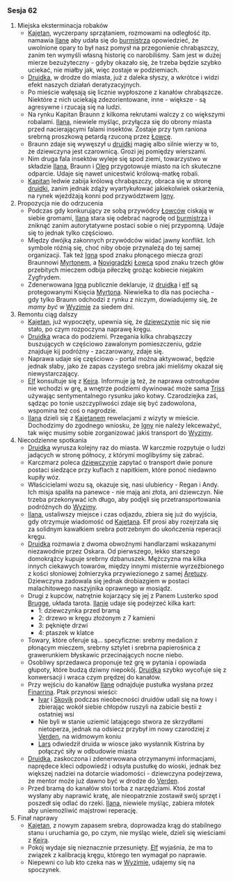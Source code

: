 ### Sesja 62
1. Miejska eksterminacja robaków
    - [Kajetan](#g_kajetan), wyczerpany sprzątaniem, rozmowami na odległość itp. namawia [Ilanę](#g_ilana) aby udała się do [burmistrza](#p_oleg) opowiedzieć, że uwolnione opary to był nasz pomysł na przegonienie chrabąszczy, zanim ten wymyśli własną historię co narobiliśmy. Sam jest w dużej mierze bezużyteczny - gdyby okazało się, że trzeba będzie szybko uciekać, nie miałby jak, więc zostaje w podziemiach.
    - [Druidka](#g_ilana), w drodze do miasta, już z daleka słyszy, a wkrótce i widzi efekt naszych działań deratyzacyjnych. 
    - Po mieście wałęsają się licznie wypłoszone z kanałów chrabąszcze. Niektóre z nich uciekają zdezorientowane, inne - większe - są agresywne i rzucają się na ludzi.
    - Na rynku Kapitan Braunn z kilkoma rekrutami walczy z co większymi robalami. [Ilana](#g_ilana), niewiele myśląc, przyłącza się do obrony miasta przed nacierającymi falami insektów. Zostaje przy tym raniona srebrną proszkową petardą rzuconą przez [Łowcę](#r_lowca).
    - Braunn zdaje się wywęszył u [druidki](#g_ilana) magię albo silnie wierzy w to, że dziewczyna jest czarownicą. Grozi jej pomiędzy wierszami.
    - Nim druga fala insektów wyleje się spod ziemi, towarzystwo w składzie [Ilana](#g_ilana), Braunn i [Oleg](#p_oleg) przygotowuje miasto na ich skuteczne odparcie. Udaje się nawet unicestwić królową-matkę robali.
    - [Kapitan](Braunn) ledwie zabija królową chrabąszczy, obraca się w stronę [druidki](#g_ilana), zanim jednak zdąży wyartykułować jakiekolwiek oskarżenia, na rynek wjeżdżają konni pod przywództwem [Igny](#p_igna).
2. Propozycja nie do odrzucenia
    - Podczas gdy konkurujący ze sobą przywódcy [Łowców](#r_lowca) ciskają w siebie gromami, [Ilana](#g_ilana) stara się odebrać nagrodę od [burmistrza](#p_oleg) i zniknąć zanim autorytatywne postaci sobie o niej przypomną. Udaje się to jednak tylko częściowo.
    - Między dwójką zakonnych przywódców widać jawny konflikt. Ich symbole różnią się, choć niby oboje przynależą do tej samej organizacji. Tak też [Igna](#p_igna) spod znaku płonącego miecza grozi Braunnowi [Myrtonem](#p_lord_myrton), a [Novigradzki](#l_novigrad) [Łowca](#r_lowca) spod znaku trzech głów przebitych mieczem odbija piłeczkę grożąc kobiecie niejakim Zygfrydem.
    - Zdenerwowana [Igna](#p_igna) publicznie deklaruje, iż [druidka](#g_ilana) i [elf](#g_kajetan) są protegowanymi Księcia [Myrtona](#p_lord_myrton). Niewielka to dla nas pociecha - gdy tylko Braunn odchodzi z rynku z niczym, dowiadujemy się, że _mamy być_ w [Wyzimie](#l_wyzima) za siedem dni.
3. Remontu ciąg dalszy
    - [Kajetan](#g_kajetan), już wypoczęty, upewnia się, że [dziewczynie](#g_ilana) nic się nie stało, po czym rozpoczyna naprawę kręgu.
    - [Druidka](#g_ilana) wraca do podziemi. Przegania kilka chrabąszczy buszujących w częściowo zawalonym pomieszczeniu, gdzie znajduje kij podróżny - zaczarowany, zdaje się.
    - Naprawa udaje się częściowo - portal można aktywować, będzie jednak słaby, jako że zapas czystego srebra jaki mieliśmy okazał się niewystarczający.
    - [Elf](#g_kajetan) konsultuje się z [Keirą](#p_keira_metz). Informuje ją też, że naprawa ostrosłupów nie wchodzi w grę, a wnętrze podziemi dywinować może sama [Triss](#p_triss_merigold) używając sentymentalnego rysunku jako kotwy. Czarodziejka zaś, sądząc po tonie uszczypliwości zdaje się być zadowolona, wspomina też coś o nagrodzie. 
    - [Ilana](#g_ilana) dzieli się z [Kajetanem](#g_kajetan) rewelacjami z wizyty w mieście. Dochodzimy do zgodnego wniosku, że [Igny](#p_igna) nie należy lekceważyć, tak więc musimy sobie zorganizować jakiś transport do [Wyzimy](#l_wyzima).
4. Niecodzienne spotkania
    - [Druidka](#g_ilana) wyrusza kolejny raz do miasta. W karczmie rozpytuje o ludzi jadących w stronę północy, z którymi moglibyśmy się zabrać.
    - Karczmarz poleca [dziewczynie](#g_ilana) zapytać o transport dwie ponure postaci siedzące przy kuflach z napitkiem, które ponoć niedawno kupiły wóz.
    - Właścicielami wozu są, okazuje się, nasi ulubieńcy - Regan i Andy. Ich misja spaliła na panewce - nie mają ani złota, ani dziewczyn. Nie trzeba przekonywać ich długo, aby podjęli się przetransportowania podróżnych do [Wyzimy](#l_wyzima).
    - [Ilana](#g_ilana), ustaliwszy miejsce i czas odjazdu, zbiera się już do wyjścia, gdy otrzymuje wiadomość od [Kajetana](#g_kajetan). Elf prosi aby rozejrzała się za solidnym kawałkiem srebra potrzebnym do ukończenia reperacji kręgu.
    - [Druidka](#g_ilana) rozmawia z dwoma obwoźnymi handlarzami wskazanymi niezawodnie przez Oskara. Od pierwszego, lekko starszego domokrążcy kupuje srebrny dzbanuszek. Mężczyzna ma kilka innych ciekawych towarów, między innymi misternie wyrzeźbionego z kości słoniowej żołnierzyka przywiezionego z samej [Aretuzy](#l_wyspa_thanedd). Dziewczyna zadowala się jednak drobiazgiem w postaci malachitowego naszyjnika oprawnego w mosiądz.
    - Drugi z kupców, natrętnie kojarzący się jej z Panem Lusterko spod [Brugge](#l_m_brugge), układa tarota. [Ilanie](#g_ilana) udaje się podejrzeć kilka kart:
        - 1: dziewczynka przed bramą
        - 2: drzewo w kręgu złożonym z 7 kamieni
        - 3: pęknięte drzwi
        - 4: ptaszek w klatce 
    - Towary, które oferuje są... specyficzne: srebrny medalion z płonącym mieczem, srebrny sztylet i srebrna papierośnica z grawerunkiem błyskawic przecinających nocne niebo.
    - Osobliwy sprzedawca proponuje też grę w pytania i opowiada głupoty, które budzą dziwny niepokój. [Druidka](#g_ilana) szybko wycofuje się z konwersacji i wraca czym prędzej do kanałów.
    - Przy wejściu do kanałów [Ilanę](#g_ilana) odnajduje pustułka wysłana przez [Finarrina](#p_druid_finarrin). Ptak przynosi wieści:
        +  [Ivar](#p_ivar) i [Skovik](#p_skovik) podczas nieobecności druidów udali się na łowy i zbierając wokół siebie chłopów ruszyli na zabicie bestii z ostatniej wsi
        + Nie byli w stanie uziemić latającego stwora ze skrzydłami nietoperza, jednak na odsiecz przybył im nowy czarodziej z [Verden](#l_verden), na widmowym koniu
        + [Lars](#p_lars) odwiedził druida w wiosce jako wysłannik Kistrina by połączyć siły w odbudowie miasta
    - [Druidka](#g_ilana), zaskoczona i zdenerwowana otrzymanymi informacjami, naprędece kleci odpowiedź i odsyła pustułkę do wioski, jednak bez większej nadziei na dotarcie wiadomości - dziewczyna podejrzewa, że mentor może już dawno być w drodze do [Verden](#l_verden).
    - Przed bramą do kanałów stoi torba z narzędziami. Ktoś został wysłany aby naprawić kratę, ale nieopatrznie zostawił swój sprzęt i poszedł się odlać do rzeki. [Ilana](#g_ilana), niewiele myśląc, zabiera młotek aby uniemożliwić majstrowi reperację.
5. Finał naprawy
    - [Kajetan](#g_kajetan), z nowym zapasem srebra, doprowadza krąg do stabilnego stanu i uruchamia go, po czym, nie myśląc wiele, dzieli się wieściami z [Keirą](#p_keira_metz).
    - Pokój wydaje się nieznacznie przesunięty. [Elf](#g_kajetan) wyjaśnia, że ma to związek z kalibracją kręgu, którego ten wymagał po naprawie.
    - Niepewni co lub kto czeka nas w [Wyzimie](#l_wyzima), udajemy się na spoczynek.